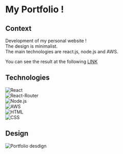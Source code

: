 # My Portfolio !

## Context

Development of my personal website !  
The design is minimalist.  
The main technologies are react.js, node.js and AWS.  

You can see the result at the following [LINK](https://www.joska-gyuricza.fr/)

## Technologies

![React](https://img.shields.io/badge/React-20232A?style=for-the-badge&logo=react&logoColor=61DAFB) <br>
![React-Router](https://img.shields.io/badge/React_Router-CA4245?style=for-the-badge&logo=react-router&logoColor=white) <br>
![Node.js](https://img.shields.io/badge/Node.js-43853D?style=for-the-badge&logo=node.js&logoColor=white) <br>
![AWS](https://img.shields.io/badge/Amazon_AWS-232F3E?style=for-the-badge&logo=amazon-aws&logoColor=white) <br>
![HTML](https://img.shields.io/badge/HTML-239120?style=for-the-badge&logo=html5&logoColor=white) <br>
![CSS](https://img.shields.io/badge/CSS-239120?&style=for-the-badge&logo=css3&logoColor=white)

## Design

![Portfolio desdign](https://i.imgur.com/DBdvnPG.png)






